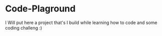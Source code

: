 # Code-Plaground

I Will put here a project that's I build while learning how to code and some coding challeng :)
